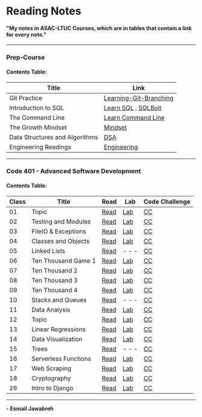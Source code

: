 # Reading Notes
#### "My notes in ASAC-LTUC Courses, which are in tables that contain a link for every note."

---

### Prep-Course
#### Contents Table:

| Title               | Link                                                                                                    |
| ----------------    | ----------------------------------------------------                                                    |
| Git Practice        | [Learning-Git-Branching](https://github.com/Esmail-Jawabreh/Learning-Git-Branching#42-juggling-commits) |
| Introduction to SQL | [Learn SQL](./PrepCourse/Sql.MD) , [SQLBolt](https://github.com/Esmail-Jawabreh/SQL-Bolt)               |
| The Command Line    | [Learn Command Line](./PrepCourse/Terminal.MD)                                                          |
| The Growth Mindset  | [Mindset](./PrepCourse/Mindset.md)                                                                      |
| Data Structures and Algorithms | [DSA](./PrepCourse/DSA.MD)                                                                   |
| Engineering Readings | [Engineering](./PrepCourse/Engineering.MD)                                                             |

---

### Code 401 - Advanced Software Development
#### Contents Table:
 
|   Class  | Title                |     Read                               | Lab                                                            | Code Challenge                                                                                            | 
|    ---   |  ---                 | ------------------                     | ---                                                            |    ---                                                                                                    |
|    01    | Topic                | [Read](./ReadClasses/Read-Class-01.md) | [Lab](https://github.com/Esmail-Jawabreh/snakes-cafe)               | [CC](https://github.com/Esmail-Jawabreh/data-structures-and-algorithms/tree/main/CC/reverseArray)         |
|    02    | Testing and Modules  | [Read](./ReadClasses/Read-Class-02.md) | [Lab](https://github.com/Esmail-Jawabreh/math-series)               | [CC](https://github.com/Esmail-Jawabreh/data-structures-and-algorithms/tree/main/CC/arrayInsertShift)     |
|    03    | FileIO & Exceptions  | [Read](./ReadClasses/Read-Class-03.md) | [Lab](https://github.com/Esmail-Jawabreh/madlib-cli)                | [CC](https://github.com/Esmail-Jawabreh/data-structures-and-algorithms/tree/main/CC/arrayBinarySearch)    |
|    04    | Classes and Objects  | [Read](./ReadClasses/Read-Class-04.md) | [Lab](https://github.com/Esmail-Jawabreh/pythonic-garage-band)      | [CC](https://github.com/Esmail-Jawabreh/data-structures-and-algorithms/tree/main/CC/Mock_Interviews/CC04) |
|    05    | Linked Lists         | [Read](./ReadClasses/Read-Class-05.md) | - - -                                                               | [CC](https://github.com/Esmail-Jawabreh/data-structures-and-algorithms/tree/main/CC/linkedLists)          |
|    06    | Ten Thousand Game 1  | [Read](./ReadClasses/Read-Class-06.md) | [Lab](https://github.com/Esmail-Jawabreh/ten-thousand)              | [CC](https://github.com/Esmail-Jawabreh/data-structures-and-algorithms/tree/main/CC/linkedLists)          |
|    07    | Ten Thousand 2       | [Read](./ReadClasses/Read-Class-07.md) | [Lab](https://github.com/Esmail-Jawabreh/ten-thousand)              | [CC](https://github.com/Esmail-Jawabreh/data-structures-and-algorithms/tree/main/CC/linkedLists)          |
|    08    | Ten Thousand 3       | [Read](./ReadClasses/Read-Class-08.md) | [Lab](https://github.com/Esmail-Jawabreh/ten-thousand)              | [CC](https://github.com/Esmail-Jawabreh/data-structures-and-algorithms/tree/main/CC/linkedLists)          |
|    09    | Ten Thousand 4       | [Read](./ReadClasses/Read-Class-09.md) | [Lab](https://github.com/Esmail-Jawabreh/ten-thousand)              | [CC](https://github.com/Esmail-Jawabreh/data-structures-and-algorithms/tree/main/CC/Mock_Interviews/CC09) |
|    10    | Stacks and Queues    | [Read](./ReadClasses/Read-Class-10.md) | - - -                                                               | [CC](https://github.com/Esmail-Jawabreh/data-structures-and-algorithms/tree/main/CC/stack_and_queue)      |
|    11    | Data Analysis        | [Read](./ReadClasses/Read-Class-11.md) | [Lab](https://github.com/Esmail-Jawabreh/1980-ChessBoard)           | [CC](https://github.com/Esmail-Jawabreh/data-structures-and-algorithms/tree/main/CC/stack_and_queue)      |
|    12    | Topic                | [Read](./ReadClasses/Read-Class-12.md) | [Lab](https://www.kaggle.com/code/esmailjawabreh/vg-stats)          | [CC](https://github.com/Esmail-Jawabreh/data-structures-and-algorithms/tree/main/CC/stack_and_queue)      |
|    13    | Linear Regressions   | [Read](./ReadClasses/Read-Class-13.md) | [Lab](https://www.kaggle.com/code/esmailjawabreh/linear-regression) | [CC](https://github.com/Esmail-Jawabreh/data-structures-and-algorithms/tree/main/CC/stack_and_queue)      |
|    14    | Data Visualization   | [Read](./ReadClasses/Read-Class-14.md) | [Lab](https://www.kaggle.com/esmailjawabreh/visual-sales)           | [CC](https://github.com/Esmail-Jawabreh/data-structures-and-algorithms/tree/main/CC/Mock_Interviews/CC14) |
|    15    | Trees                | [Read](./ReadClasses/Read-Class-15.md) | - - -                                                               | [CC](https://github.com/Esmail-Jawabreh/data-structures-and-algorithms/tree/main/CC/trees)                | 
|    16    | Serverless Functions | [Read](./ReadClasses/Read-Class-16.md) | [Lab](https://github.com/Esmail-Jawabreh/capital-finder)            | [CC](https://github.com/Esmail-Jawabreh/data-structures-and-algorithms/tree/main/CC/trees)                |
|    17    | Web Scraping         | [Read](./ReadClasses/Read-Class-17.md) | [Lab](https://github.com/Esmail-Jawabreh/capital-finder)            | [CC](https://github.com/Esmail-Jawabreh/data-structures-and-algorithms/tree/main/CC/trees)                |
|    18    | Cryptography         | [Read](./ReadClasses/Read-Class-18.md) | [Lab]()            | [CC]()                |
|    26    | Intro to Django      | [Read](./ReadClasses/Read-Class-26.md) | [Lab]()            | [CC]()                |

--- 

**- Esmail Jawabreh**